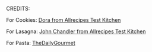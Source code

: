 CREDITS:


For Cookies: [Dora from Allrecipes Test Kitchen](https://www.allrecipes.com/recipe/10813/best-chocolate-chip-cookies/)


For Lasagna: [John Chandler from Allrecipes Test Kitchen](https://www.allrecipes.com/recipe/23600/worlds-best-lasagna/)


For Pasta: [TheDailyGourmet](https://www.allrecipes.com/high-protein-cottage-cheese-mac-and-cheese-recipe-11687838)

